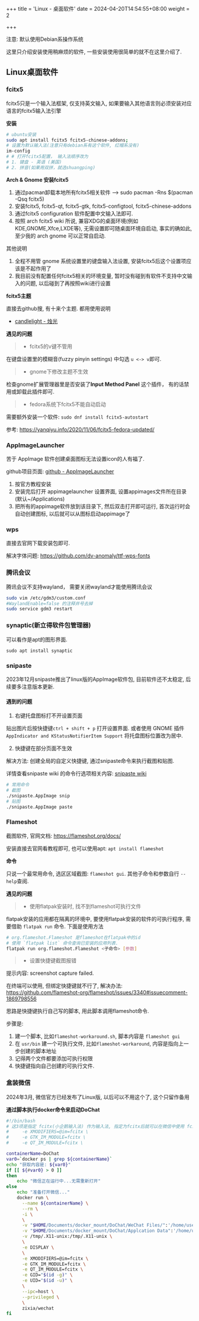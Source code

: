 +++
title = 'Linux - 桌面软件'
date = 2024-04-20T14:54:55+08:00
weight = 2

+++

注意: 默认使用Debian系操作系统

这里只介绍安装使用稍麻烦的软件, 一些安装使用很简单的就不在这里介绍了.

## Linux桌面软件

### fcitx5
fcitx5只是一个输入法框架, 仅支持英文输入, 如果要输入其他语言则必须安装对应语言的fcitx5输入法引擎

**安装**

``` bash
# ubuntu安装
sudo apt install fcitx5 fcitx5-chinese-addons;
# 设置为默认输入法(注意只有debian系有这个软件, 红帽系没有)
im-config
# # 打开fcitx5配置， 输入法顺序改为
# 1. 键盘 - 英语 (美国)
# 2. 拼音(如果用双拼，就选shuangping)
```
**Arch & Gnome 安装fcitx5**

1. 通过pacman卸载本地所有fcitx5相关软件 --> sudo pacman -Rns $(pacman -Qsq fcitx5)
2. 安装fcitx5, fcitx5-qt, fcitx5-gtk, fcitx5-configtool,   fcitx5-chinese-addons
3. 通过fcitx5 configuration 软件配置中文输入法即可.
4. 按照 arch fcitx5 wiki 所说, 兼容XDG的桌面环境(例如KDE,GNOME,Xfce,LXDE等), 无需设置即可随桌面环境自启动, 事实的确如此, 至少我的 arch gnome 可以正常自启动.

其他说明

1. 全程不用管 gnome 系统设置里的键盘输入法设置, 安装fcitx5后这个设置项应该是不起作用了
2. 我目前没有配置任何fcitx5相关的环境变量, 暂时没有碰到有软件不支持中文输入的问题, 以后碰到了再按照wiki进行设置

**fcitx5主题**

直接去github搜, 有十来个主题. 都用使用说明

* [candlelight - 烛光](https://github.com/thep0y/fcitx5-themes-candlelight)

**遇见的问题**

> * fcitx5的v键不管用

在键盘设置里的模糊音(fuzzy pinyin settings) 中勾选 `u <-> v`即可.

> * gnome下修改主题不生效

检查gnome扩展管理器里是否安装了**Input Method Panel** 这个插件， 有的话禁用或卸载此插件即可.

> * fedora系统下fcitx5不能自动启动

需要额外安装一个软件: `sudo dnf install fcitx5-autostart`

参考: https://yanqiyu.info/2020/11/06/fcitx5-fedora-updated/

### AppImageLauncher

苦于 AppImage 软件创建桌面图标无法设置icon的人有福了.

github项目页面: [github - AppImageLauncher](https://github.com/TheAssassin/AppImageLauncher?tab=readme-ov-file)

1. 按官方教程安装
2. 安装完后打开 appimagelauncher 设置界面, 设置appimages文件所在目录(默认~/Applications)
3. 把所有的appimage软件放到该目录下, 然后双击打开即可运行, 首次运行时会自动创建图标, 以后就可以从图标启动appimage了
	

### wps

直接去官网下载安装包即可.

解决字体问题: https://github.com/dv-anomaly/ttf-wps-fonts

### 腾讯会议

腾讯会议不支持wayland， 需要关闭wayland才能使用腾讯会议

``` bash
sudo vim /etc/gdm3/custom.conf
#WaylandEnable=false 的注释井号去掉
sudo service gdm3 restart
```
### synaptic(新立得软件包管理器)

可以看作是apt的图形界面.

`sudo apt install synaptic`

### snipaste

2023年12月snipaste推出了linux版的AppImage软件包, 目前软件还不太稳定, 后续要多注意版本更新.

#### 遇到的问题

1. 右键托盘图标打不开设置页面

贴出图片后按快捷键`ctrl + shift + p` 打开设置界面. 或者使用 GNOME 插件`AppIndicator and KStatusNotifierItem Support` 将托盘图标位置改为居中.

2. 快捷键在部分页面不生效

解决方法: 创建全局的自定义快捷键, 通过snipaste命令来执行截图和贴图. 

详情查看snipaste wiki 的命令行选项相关内容: [snipaste wiki](https://github.com/Snipaste/feedback/wiki)

``` bash
# 常用命令
# 截图
./snipaste.AppImage snip
# 贴图
./snipaste.AppImage paste
```

### Flameshot

截图软件, 官网文档: https://flameshot.org/docs/

安装直接去官网看教程即可, 也可以使用apt: `apt install flameshot`

**命令**

只说一个最常用命令, 选区区域截图: `flameshot gui`. 其他子命令和参数自行 `--help`查阅.

**遇见的问题**

> * 使用flatpak安装时, 找不到flameshot可执行文件

flatpak安装的应用都在隔离的环境中, 要使用flatpak安装的软件的可执行程序, 需要借助 `flatpak run` 命令. 下面是使用方法

``` bash
# org.flameshot.Flameshot 是flameshot在flatpak中的id
# 使用 `flatpak list` 命令查询已安装的应用列表.
flatpak run org.flameshot.Flameshot <子命令> [参数]
```

> * 设置快捷键截图报错

提示内容: screenshot capture failed.  

在终端可以使用, 但绑定快捷键就不行了, 解决办法: https://github.com/flameshot-org/flameshot/issues/3340#issuecomment-1869798556

思路是快捷键执行自己写的脚本, 用此脚本调用flameshot命令.

步骤是:

1. 建一个脚本, 比如`flameshot-workaround.sh`, 脚本内容是 `flameshot gui`
2. 在 `usr/bin` 建一个可执行文件, 比如`flameshot-workaround`, 内容是指向上一步创建的脚本地址
3. 记得两个文件都要添加可执行权限
4. 快捷键指向自己创建的可执行文件.



### 盒装微信

2024年3月, 微信官方已经发布了Linux版, 以后可以不用这个了, 这个只留作备用

**通过脚本执行docker命令来启动DoChat**

``` bash
#!/bin/bash
# 这3项是指定 fcitx(小企鹅输入法) 作为输入法, 指定为fcitx后就可以在微信中使用 fcitx 或者搜狗输入法了. 指定为ibus就可以在微信中使用ibus 
# 	  -e XMODIFIERS=@im=fcitx \
#	  -e GTK_IM_MODULE=fcitx \
#	  -e QT_IM_MODULE=fcitx \

containerName=DoChat
var0=`docker ps | grep ${containerName}`
echo "获取内容是: ${var0}"
if [[ ${#var0} > 0 ]]
then
	echo "微信正在运行中...无需重新打开"
else
	echo "准备打开微信..."
	docker run \
	  --name ${containerName} \
	  --rm \
	  -i \
	  \
	  -v "$HOME/Documents/docker_mount/DoChat/WeChat Files/":'/home/user/WeChat Files/' \
	  -v "$HOME/Documents/docker_mount/DoChat/Applcation Data":'/home/user/.wine/drive_c/users/user/Application Data/' \
	  -v /tmp/.X11-unix:/tmp/.X11-unix \
	  \
	  -e DISPLAY \
	  \
	  -e XMODIFIERS=@im=fcitx \
	  -e GTK_IM_MODULE=fcitx \
	  -e QT_IM_MODULE=fcitx \
	  -e GID="$(id -g)" \
	  -e UID="$(id -u)" \
	  \
	  --ipc=host \
	  --privileged \
	  \
	  zixia/wechat
fi
```

